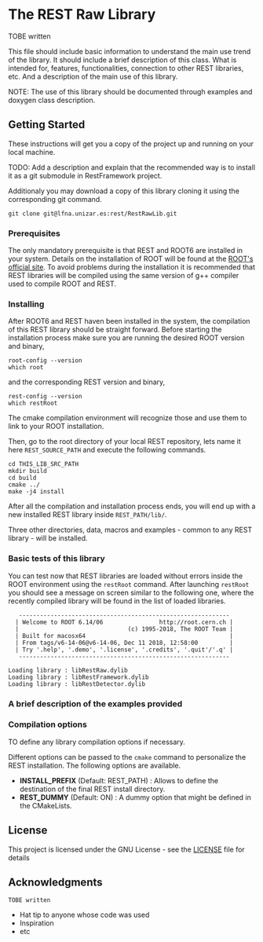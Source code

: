 # The REST Raw Library

TOBE written

This file should include basic information to understand the main use trend of the library. It should include a brief description of this class. What is intended for, features, functionalities, connection to other REST libraries, etc. And a description of the main use of this library.
    
NOTE: The use of this library should be documented through examples and doxygen class description.

## Getting Started

These instructions will get you a copy of the project up and running on your local machine.

TODO: Add a description and explain that the recommended way is to install it as a git submodule in RestFramework project.

Additionaly you may download a copy of this library cloning it using the corresponding git command.

```
git clone git@lfna.unizar.es:rest/RestRawLib.git
```

### Prerequisites

The only mandatory prerequisite is that REST and ROOT6 are installed in your system. Details on the installation of ROOT will be found at the [ROOT's official site](root.cern.ch). 
To avoid problems during the installation it is recommended that REST libraries will be compiled using the same version of g++ compiler used to compile ROOT and REST.


### Installing

After ROOT6 and REST haven been installed in the system, the compilation of this REST library should be straight forward. 
Before starting the installation process make sure you are running the desired ROOT version and binary,

```
root-config --version
which root
```

and the corresponding REST version and binary,

```
rest-config --version
which restRoot
```

The cmake compilation environment will recognize those and use them to link to your ROOT installation.

Then, go to the root directory of your local REST repository, lets name it here `REST_SOURCE_PATH` and execute the following commands.

```
cd THIS_LIB_SRC_PATH
mkdir build
cd build
cmake ../
make -j4 install
```

After all the compilation and installation process ends, you will end up with a new installed REST library inside `REST_PATH/lib/`.

Three other directories, data, macros and examples - common to any REST library - will be installed.

### Basic tests of this library

You can test now that REST libraries are loaded without errors inside the ROOT environment using the `restRoot` command. After launching `restRoot` you should see a message on screen similar to the following one, where the recently compiled library will be found in the list of loaded libraries.

```
   ------------------------------------------------------------
  | Welcome to ROOT 6.14/06                http://root.cern.ch |
  |                               (c) 1995-2018, The ROOT Team |
  | Built for macosx64                                         |
  | From tags/v6-14-06@v6-14-06, Dec 11 2018, 12:58:00         |
  | Try '.help', '.demo', '.license', '.credits', '.quit'/'.q' |
   ------------------------------------------------------------

Loading library : libRestRaw.dylib
Loading library : libRestFramework.dylib
Loading library : libRestDetector.dylib
```

### A brief description of the examples provided

### Compilation options

TO define any library compilation options if necessary.

Different options can be passed to the `cmake` command to personalize the REST installation. The following options are available.

* **INSTALL_PREFIX** (Default: REST_PATH) : Allows to define the destination of the final REST install directory.
* **REST_DUMMY** (Default: ON) : A dummy option that might be defined in the CMakeLists.

## License

This project is licensed under the GNU License - see the [LICENSE](https://lfna.unizar.es/rest-development/REST_v2/blob/master/LICENCE) file for details

## Acknowledgments

`TOBE written`

* Hat tip to anyone whose code was used
* Inspiration
* etc
